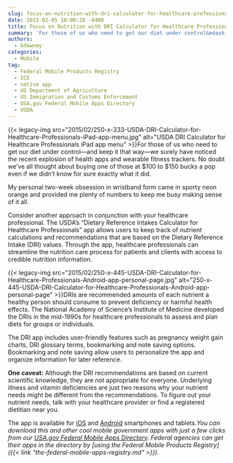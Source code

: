 ```yaml
---
slug: focus-on-nutrition-with-dri-calculator-for-healthcare-professionals-app
date: 2015-02-05 10:00:28 -0400
title: Focus on Nutrition with DRI Calculator for Healthcare Professionals App
summary: 'For those of us who need to get our diet under control&mdash;and keep it that way&mdash;we surely have noticed the recent explosion of health apps and wearable fitness trackers. No doubt we’ve all thought about buying one of those at $100 to $150 bucks a'
authors:
  - kdowney
categories:
  - Mobile
tag:
  - Federal Mobile Products Registry
  - ICE
  - native app
  - US Department of Agriculture
  - US Immigration and Customs Enforcement
  - USA.gov Federal Mobile Apps Directory
  - USDA
---
```


{{< legacy-img src="2015/02/250-x-333-USDA-DRI-Calculator-for-Healthcare-Professionals-iPad-app-menu.jpg" alt="USDA DRI Calculator for Healthcare Professionals iPad app menu" >}}For those of us who need to get our diet under control—and keep it that way—we surely have noticed the recent explosion of health apps and wearable fitness trackers. No doubt we’ve all thought about buying one of those at $100 to $150 bucks a pop even if we didn’t know for sure exactly what it did.

My personal two-week obsession in wristband form came in sporty neon orange and provided me plenty of numbers to keep me busy making sense of it all.

Consider another approach in conjunction with your healthcare professional. The USDA’s “Dietary Reference Intakes Calculator for Healthcare Professionals” app allows users to keep track of nutrient calculations and recommendations that are based on the Dietary Reference Intake (DRI) values. Through the app, healthcare professionals can streamline the nutrition care process for patients and clients with access to credible nutrition information.

{{< legacy-img src="2015/02/250-x-445-USDA-DRI-Calculator-for-Healthcare-Professionals-Android-app-personal-page.jpg" alt="250-x-445-USDA-DRI-Calculator-for-Healthcare-Professionals-Android-app-personal-page" >}}DRIs are recommended amounts of each nutrient a healthy person should consume to prevent deficiency or harmful health effects. The National Academy of Science’s Institute of Medicine developed the DRIs in the mid-1990s for healthcare professionals to assess and plan diets for groups or individuals.

The DRI app includes user-friendly features such as pregnancy weight gain charts, DRI glossary terms, bookmarking and note saving options. Bookmarking and note saving allow users to personalize the app and organize information for later reference.

**One caveat:** Although the DRI recommendations are based on current scientific knowledge, they are not appropriate for everyone. Underlying illness and vitamin deficiencies are just two reasons why your nutrient needs might be different from the recommendations. To figure out your nutrient needs, talk with your healthcare provider or find a registered dietitian near you.

The app is available for [iOS](https://itunes.apple.com/us/app/dri-calculator-for-healthcare/id922494493?mt=8) and [Android](https://play.google.com/store/apps/details?id=com.bluepane.usda_dri) smartphones and tablets._You can download this and other cool mobile government apps with just a few clicks from our [USA.gov Federal Mobile Apps Directory](http://www.usa.gov/mobileapps.shtml). Federal agencies can get their apps in the directory by [using the Federal Mobile Products Registry]({{< link "the-federal-mobile-apps-registry.md" >}})._

 